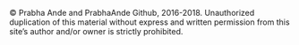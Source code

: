 © Prabha Ande and PrabhaAnde Github, 2016-2018. Unauthorized duplication of this material without express and written permission from this site’s author and/or owner is strictly prohibited.
